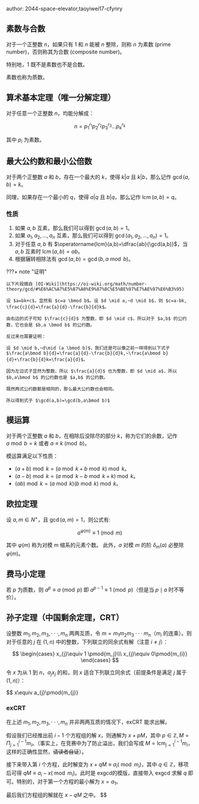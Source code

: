 author: 2044-space-elevator,taoyiwei17-cfynry

## 素数与合数

对于一个正整数 $n$，如果只有 $1$ 和 $n$ 能被 $n$ 整除，则称 $n$ 为素数 (prime number)，否则称其为合数 (composite number)。

特别地，$1$ 既不是素数也不是合数。

素数也称为质数。

## 算术基本定理（唯一分解定理）

对于任意一个正整数 $n$，均能分解成：

$$
n=p_1^{r_1}p_2^{r_2}p_3^{r_3}\ldots p_k^{r_k}
$$

其中 $p_i$ 为素数。

## 最大公约数和最小公倍数 

对于两个正整数 $a$ 和 $b$，存在一个最大的 $k$，使得 $k|a$ 且 $k|b$，那么记作 $\gcd(a,b)=k$。

同理，如果存在一个最小的 $q$，使得 $a|q$ 且 $b|q$，那么记作 $\operatorname{lcm}(a,b)=q$。


### 性质

1. 如果 $a,b$ 互素，那么我们可以得到 $\gcd(a,b)=1$。
2. 如果 $a_1,a_2,\ldots,a_n$ 互素，那么我们可以得到 $\gcd(a_1,a_2,\ldots,a_n)=1$。
3. 对于任意 $a,b$ 有 $\operatorname{lcm}(a,b)=\dfrac{ab}{\gcd(a,b)}$，当 $a,b$ 互素时 $\operatorname{lcm}(a,b)=ab$。
4. 根据辗转相除法有 $\gcd(a,b)=\gcd(b,a\bmod b)$。

???+ note "证明"

	以下片段摘自 [OI-Wiki](https://oi-wiki.org/math/number-theory/gcd/#%E6%AC%A7%E5%87%A0%E9%87%8C%E5%BE%97%E7%AE%97%E6%B3%95)

	设 $a=bk+c$，显然有 $c=a \bmod b$。设 $d \mid a,~d \mid b$，则 $c=a-bk, \frac{c}{d}=\frac{a}{d}-\frac{b}{d}k$。
    
    由右边的式子可知 $\frac{c}{d}$ 为整数，即 $d \mid c$，所以对于 $a,b$ 的公约数，它也会是 $b,a \bmod b$ 的公约数。
    
    反过来也需要证明：
    
    设 $d \mid b,~d\mid (a \bmod b)$，我们还是可以像之前一样得到以下式子 $\frac{a\bmod b}{d}=\frac{a}{d}-\frac{b}{d}k,~\frac{a\bmod b}{d}+\frac{b}{d}k=\frac{a}{d}$。
    
    因为左边式子显然为整数，所以 $\frac{a}{d}$ 也为整数，即 $d \mid a$，所以 $b,a\bmod b$ 的公约数也是 $a,b$ 的公约数。
    
    既然两式公约数都是相同的，那么最大公约数也会相同。
    
    所以得到式子 $\gcd(a,b)=\gcd(b,a\bmod b)$

## 模运算

对于两个正整数 $a$ 和 $b$，在相除后没除尽的部分 $k$，称为它们的余数，记作 $a\bmod b=k$ 或者 $a\equiv k\pmod{b}$。

模运算满足以下性质：

- $(a+b)\bmod k = (a\bmod k + b\bmod k)\bmod k$。
- $(a-b)\bmod k = (a\bmod k - b\bmod k + k)\bmod k$。
- $(ab)\bmod k = (a\bmod k)(b\bmod k)\bmod k$。

## 欧拉定理

设 $a,m \in N^{+}$，且 $\gcd(a,m) = 1$，则公式有:

$$
a^{\varphi (m)} \equiv 1\pmod{m}
$$

其中 $\varphi (m)$ 称为对模 $m$ 缩系的元素个数。
此外，$a$ 对模 $m$ 的阶 $\delta_m(a)$ 必整除 $\varphi (m)$。

## 费马小定理

若 $p$ 为质数，则 $a^{p} \equiv a\pmod{p}$ 即 $a^{p-1} \equiv 1\pmod{p}$（但是当 $p\mid a$ 时不等价）。

## 孙子定理（中国剩余定理，CRT） 
 
设整数 $m_{1},m_{2},m_{3},···,m_{n}$ 两两互质，令 $m=m_{1}m_{2}m_{3}···m_{n}$（$m_{i}$ 的连乘）。则对于任意的 $j$ 在 $(1,n)$ 中的整数，下列联立的同余式有解（注意 $i \ne j$）：
 
$$
\begin{cases}
x_{j}\equiv 1 \pmod{m_j}\\\
x_{j}\equiv 0\pmod{m_{i}}
\end{cases}
$$

令 $x$ 为从 $1$ 到 $n$，$a_{j}x_{j}$ 的和，则 $x$ 适合下列联立同余式（前提条件是满足 $j$ 属于 $(1, n)$）：

$$
x\equiv a_{j}\pmod{m_{j}}

### exCRT

在上述 $m_{1},m_{2},m_{3},···,m_{n}$ 并非两两互质的情况下，exCRT 能求出解。

假设我们已经推出前 $i-1$ 个方程组的解 $x$，则通解为 $x+pM$，其中 $p\in \mathbb Z,M=\Pi _{j=1} ^{i-1} m_i$。（事实上，在竞赛中为了防止溢出，我们会写成 $M=\operatorname{lcm} _{j=1} ^{i-1} m_i$，这样的正确性显然，~~请读者自证~~）。

接下来带入第 $i$ 个方程，此时解变为 $x+qM \equiv a_i (\bmod m_i)$，其中 $q\in \mathbb Z$，移项后可得 $qM \equiv a_i-x (\bmod m_i)$。此时是 exgcd的模版，直接带入 exgcd 求解 $q$ 即可。特别的，对于第一个方程的最小解为 $x=a_1$。


最后我们方程组的解就在 $x-qM$ 之中。
$$
